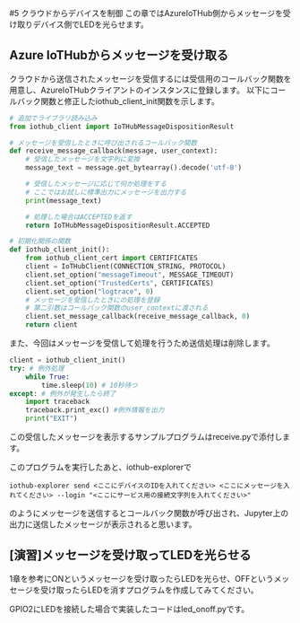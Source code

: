 #5 クラウドからデバイスを制御
この章ではAzureIoTHub側からメッセージを受け取りデバイス側でLEDを光らせます。

## Azure IoTHubからメッセージを受け取る
クラウドから送信されたメッセージを受信するには受信用のコールバック関数を用意し、AzureIoTHubクライアントのインスタンスに登録します。
以下にコールバック関数と修正したiothub_client_init関数を示します。

```python
# 追加でライブラリ読み込み
from iothub_client import IoTHubMessageDispositionResult

# メッセージを受信したときに呼び出されるコールバック関数
def receive_message_callback(message, user_context):
    # 受信したメッセージを文字列に変換
    message_text = message.get_bytearray().decode('utf-8')

    # 受信したメッセージに応じて何か処理をする
    # ここではお試しに標準出力にメッセージを出力する
    print(message_text)

    # 処理した場合はACCEPTEDを返す
    return IoTHubMessageDispositionResult.ACCEPTED

# 初期化関係の関数
def iothub_client_init():
    from iothub_client_cert import CERTIFICATES
    client = IoTHubClient(CONNECTION_STRING, PROTOCOL)
    client.set_option("messageTimeout", MESSAGE_TIMEOUT)
    client.set_option("TrustedCerts", CERTIFICATES)
    client.set_option("logtrace", 0)
    # メッセージを受信したときにの処理を登録
    # 第二引数はコールバック関数のuser_contextに渡される
    client.set_message_callback(receive_message_callback, 0)
    return client

```

また、今回はメッセージを受信して処理を行うため送信処理は削除します。
```python
client = iothub_client_init()
try: # 例外処理
    while True:
        time.sleep(10) # 10秒待つ
except: # 例外が発生したら終了
    import traceback
    traceback.print_exc() #例外情報を出力
    print("EXIT")
```

この受信したメッセージを表示するサンプルプログラムはreceive.pyで添付します。

このプログラムを実行したあと、iothub-explorerで

```
iothub-explorer send <ここにデバイスのIDを入れてください> <ここにメッセージを入れてください> --login "<ここにサービス用の接続文字列を入れてください>"
```
のようにメッセージを送信するとコールバック関数が呼び出され、Jupyter上の出力に送信したメッセージが表示されると思います。

## [演習]メッセージを受け取ってLEDを光らせる
1章を参考にONというメッセージを受け取ったらLEDを光らせ、OFFというメッセージを受け取ったらLEDを消すプログラムを作成してみてください。

GPIO2にLEDを接続した場合で実装したコードはled_onoff.pyです。
